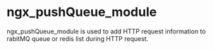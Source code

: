 # ngx_pushQueue_module
ngx_pushQueue_module is used to add HTTP request information to rabitMQ queue or redis list during HTTP request.
